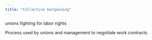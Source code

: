 ```yaml
---
title: "Collective bargaining"
---
```

unions fighting for labor rights

Process used by unions and management to negotiate work contracts

